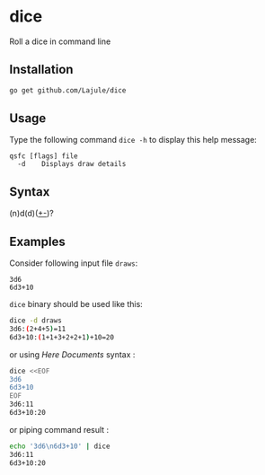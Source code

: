 # dice

Roll a dice in command line

## Installation

```sh
go get github.com/Lajule/dice
```

## Usage

Type the following command `dice -h` to display this help message:

```
qsfc [flags] file
  -d	Displays draw details
```

## Syntax

(n)d(d)([+-](a))?

## Examples

Consider following input file `draws`:

```
3d6
6d3+10
```

`dice` binary should be used like this:


```sh
dice -d draws
3d6:(2+4+5)=11
6d3+10:(1+1+3+2+2+1)+10=20
```

or using _Here Documents_ syntax :

```sh
dice <<EOF
3d6
6d3+10
EOF
3d6:11
6d3+10:20
```

or piping command result :

```sh
echo '3d6\n6d3+10' | dice
3d6:11
6d3+10:20
```

